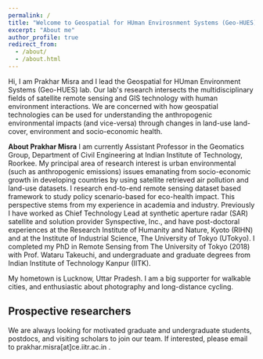 ```yaml
---
permalink: /
title: "Welcome to Geospatial for HUman Envirosnment Systems (Geo-HUES) laboratory homepage."
excerpt: "About me"
author_profile: true
redirect_from: 
  - /about/
  - /about.html
---
```


Hi, I am Prakhar Misra and I lead the Geospatial for HUman Environment Systems (Geo-HUES) lab. Our lab's research intersects the multidisciplinary fields of satellite remote sensing and GIS technology with human environment interactions. We are concerned with how geospatial technologies can be used for understanding the anthropogenic environmental impacts (and vice-versa) through changes in land-use land-cover, environment and socio-economic health. 

**About Prakhar Misra**
I am currently Assistant Professor in the Geomatics Group, Department of Civil Engineering at Indian Institute of Technology, Roorkee. My principal area of research interest is urban environmental (such as anthropogenic emissions) issues emanating from socio-economic growth in developing countries by using satellite retrieved air pollution and land-use datasets. I research end-to-end remote sensing dataset based framework to study policy scenario-based for eco-health impact. This perspective stems from my experience in academia and industry. Previously I have worked as Chief Technology Lead at synthetic aperture radar (SAR) satellite and solution provider Synspective, Inc., and have post-doctoral experiences at the Research Institute of Humanity and Nature, Kyoto (RIHN) and at the Institute of Industrial Science, The University of Tokyo (UTokyo). I completed my PhD in Remote Sensing from The University of Tokyo (2018) with Prof. Wataru Takeuchi, and undergraduate and graduate degrees from Indian Institute of Technology Kanpur (IITK). 

My hometown is Lucknow, Uttar Pradesh. I am a big supporter for walkable cities, and enthusiastic about photography and long-distance cycling. 



Prospective researchers
------
We are always looking for motivated graduate and undergraduate students, postdocs, and visiting scholars to join our team. If interested, please email to prakhar.misra[at]ce.iitr.ac.in . 


